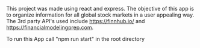 This project was made using react and express.
The objective of this app is to organize information for all global stock markets
in a user appealing way.
The 3rd party API's used include https://finnhub.io/ and https://financialmodelingprep.com.

To run this App call "npm run start" in the root directory
